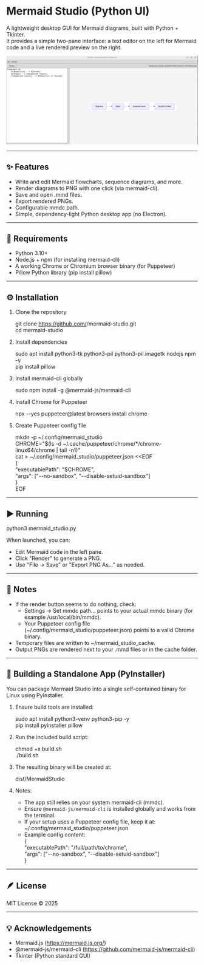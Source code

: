 # Mermaid Studio (Python UI)

A lightweight desktop GUI for Mermaid diagrams, built with Python + Tkinter.  
It provides a simple two-pane interface: a text editor on the left for Mermaid code and a live rendered preview on the right.

![Mermaid Studio Screenshot](Screenshot.png)

---

## ✨ Features

- Write and edit Mermaid flowcharts, sequence diagrams, and more.
- Render diagrams to PNG with one click (via mermaid-cli).
- Save and open .mmd files.
- Export rendered PNGs.
- Configurable mmdc path.
- Simple, dependency-light Python desktop app (no Electron).

---

## 🧩 Requirements

- Python 3.10+
- Node.js + npm (for installing mermaid-cli)
- A working Chrome or Chromium browser binary (for Puppeteer)
- Pillow Python library (pip install pillow)

---

## ⚙️ Installation

1. Clone the repository

   git clone https://github.com/<yourusername>/mermaid-studio.git  
   cd mermaid-studio

2. Install dependencies

   sudo apt install python3-tk python3-pil python3-pil.imagetk nodejs npm -y  
   pip install pillow

3. Install mermaid-cli globally

   sudo npm install -g @mermaid-js/mermaid-cli

4. Install Chrome for Puppeteer

   npx --yes puppeteer@latest browsers install chrome

5. Create Puppeteer config file

   mkdir -p ~/.config/mermaid_studio  
   CHROME="$(ls -d ~/.cache/puppeteer/chrome/*/chrome-linux64/chrome | tail -n1)"  
   cat > ~/.config/mermaid_studio/puppeteer.json <<EOF  
   {  
     "executablePath": "$CHROME",  
     "args": ["--no-sandbox", "--disable-setuid-sandbox"]  
   }  
   EOF

---

## ▶️ Running

   python3 mermaid_studio.py

When launched, you can:  
- Edit Mermaid code in the left pane.  
- Click "Render" to generate a PNG.  
- Use "File → Save" or "Export PNG As..." as needed.

---

## 🧠 Notes

- If the render button seems to do nothing, check:  
  - Settings → Set mmdc path... points to your actual mmdc binary (for example /usr/local/bin/mmdc).  
  - Your Puppeteer config file (~/.config/mermaid_studio/puppeteer.json) points to a valid Chrome binary.  
- Temporary files are written to ~/mermaid_studio_cache.  
- Output PNGs are rendered next to your .mmd files or in the cache folder.

---

## 🧱 Building a Standalone App (PyInstaller)

You can package Mermaid Studio into a single self-contained binary for Linux using PyInstaller.

1. Ensure build tools are installed:

   sudo apt install python3-venv python3-pip -y  
   pip install pyinstaller pillow

2. Run the included build script:

   chmod +x build.sh  
   ./build.sh

3. The resulting binary will be created at:

   dist/MermaidStudio

4. Notes:
   - The app still relies on your system mermaid-cli (mmdc).  
   - Ensure `@mermaid-js/mermaid-cli` is installed globally and works from the terminal.  
   - If your setup uses a Puppeteer config file, keep it at:  
     ~/.config/mermaid_studio/puppeteer.json  
   - Example config content:  
     {  
       "executablePath": "/full/path/to/chrome",  
       "args": ["--no-sandbox", "--disable-setuid-sandbox"]  
     }

---

## 🪶 License

MIT License © 2025

---

## 💡 Acknowledgements

- Mermaid.js (https://mermaid.js.org/)  
- @mermaid-js/mermaid-cli (https://github.com/mermaid-js/mermaid-cli)  
- Tkinter (Python standard GUI)
